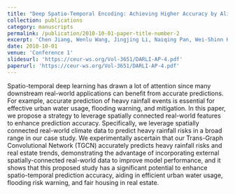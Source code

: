 ```yaml
---
title: "Deep Spatio-Temporal Encoding: Achieving Higher Accuracy by Aligning with External Real-World Data."
collection: publications
category: manuscripts
permalink: /publication/2010-10-01-paper-title-number-2
excerpt: 'Chen Jiang, Wenlu Wang, Jingjing Li, Naiqing Pan, Wei-Shinn Ku'
date: 2010-10-01
venue: 'Conference 1'
slidesurl: 'https://ceur-ws.org/Vol-3651/DARLI-AP-4.pdf'
paperurl: 'https://ceur-ws.org/Vol-3651/DARLI-AP-4.pdf'
---
```


Spatio-temporal deep learning has drawn a lot of attention since many downstream real-world applications can benefit from accurate predictions. For example, accurate prediction of heavy rainfall events is essential for effective urban water usage, flooding warning, and mitigation. In this paper, we propose a strategy to leverage spatially connected real-world features to enhance prediction accuracy. Specifically, we leverage spatially connected real-world climate data to predict heavy rainfall risks in a broad range in our case study. We experimentally ascertain that our Trans-Graph Convolutional Network (TGCN) accurately predicts heavy rainfall risks and real estate trends, demonstrating the advantage of incorporating external spatially-connected real-world data to improve model performance, and it shows that this proposed study has a significant potential to enhance spatio-temporal prediction accuracy, aiding in efficient urban water usage, flooding risk warning, and fair housing in real estate.